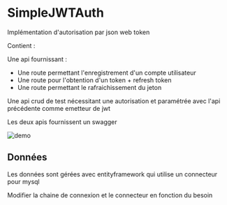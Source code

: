 # SimpleJWTAuth

Implémentation d'autorisation par json web token 

Contient : 

Une api fournissant : 
* Une route permettant l'enregistrement d'un compte utilisateur
* Une route pour l'obtention d'un token + refresh token
* Une route permettant le rafraichissement du jeton

Une api crud de test nécessitant une autorisation et paramétrée avec l'api précédente comme emetteur de jwt

Les deux apis fournissent un swagger

![demo](jwt.gif)

## Données

Les données sont gérées avec entityframework qui utilise un connecteur pour mysql

Modifier la chaine de connexion et le connecteur en fonction du besoin
